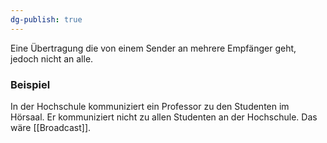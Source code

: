 ```yaml
---
dg-publish: true
---
```

Eine Übertragung die von einem Sender an mehrere Empfänger geht, jedoch nicht an alle.

### Beispiel
In der Hochschule kommuniziert ein Professor zu den Studenten im Hörsaal. Er kommuniziert nicht zu allen Studenten an der Hochschule. Das wäre [[Broadcast]].